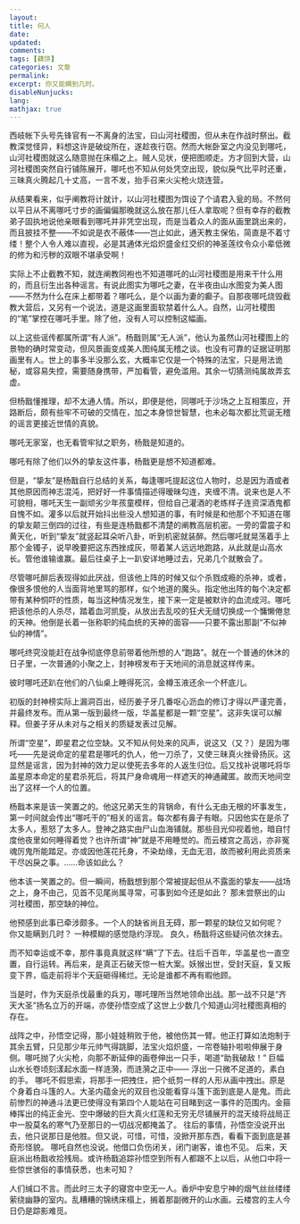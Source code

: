 ```yaml
---
layout: 
title: 何人
date: 
updated:
comments: 
tags: [藕饼]
categories: 文章
permalink: 
excerpt: 你又能瞒到几时。
disableNunjucks: 
lang: 
mathjax: true
---
```



西岐帐下头号先锋官有一不离身的法宝，曰山河社稷图，但从未在作战时祭出。截教深觉怪异，料想这许是破绽所在，遂趁夜行窃。然而大帐卧室之内没见到哪吒，山河社稷图就这么随意抛在床榻之上。贼人见状，便把图顺走。方才回到大营，山河社稷图突然自行铺陈展开，哪吒也不知从何处凭空出现，貌似戾气比平时还重，三昧真火腾起几十丈高，一言不发，抬手召来火尖枪火烧连营。

从结果看来，似乎阐教将计就计，以山河社稷图为饵设了个请君入瓮的局。不然何以平日从不离哪吒寸步的画偏偏那晚就这么放在那儿任人拿取呢？但有幸存的截教弟子固执地说他亲眼看到哪吒并非凭空出现，而是当着众人的面从画里跳出来的，而且披挂不整——不如说是衣不蔽体——岂止如此，通天教主保佑，简直是不着寸缕！整个人令人难以直视，必是其通体光焰炽盛金红交织的神圣莲纹令众小辈低微的修为和污秽的双眼不堪承受啊！

实际上不止截教不知，就连阐教同袍也不知道哪吒的山河社稷图是用来干什么用的，而且衍生出各种谣言。有说此图实为哪吒之妻，在半夜由山水图变为美人图——不然为什么在床上都带着？哪吒么，是个以画为妻的癫子。自那夜哪吒烧毁截教大营后，又另有一个说法，道是这画里面软禁着什么人。自然，山河社稷图的“笔”掌控在哪吒手里。除了他，没有人可以控制这幅画。

以上这些谣传都属所谓“有人派”。杨戬则属“无人派”，他认为虽然山河社稷图上的景物的确时常变动，但风景画变成美人图纯属无稽之谈。也没有可靠的证据证明那画里有人。世上的事多半没那么玄，大概率它仅是一个特殊的法宝，只是用法诡秘，或容易失控，需要随身携带，严加看管，避免滥用。其余一切猜测纯属故弄玄虚。

但杨戬懂推理，却不太通人情。所以，即便是他，同哪吒于沙场之上互相策应，开路断后，颇有些牢不可破的交情在，加之本身惊世智慧，也未必每次都比荒诞无稽的谣言更接近世情的真貌。

哪吒无家室，也无看管牢狱之职务，杨戬是知道的。

哪吒有除了他们以外的挚友这件事，杨戬更是想不知道都难。

但是，“挚友”是杨戬自行总结的关系，每逢哪吒提起这位人物时，总是因为酒或者其他原因而神志混沌，把好好一件事情描述得暧昧勾连，夹缠不清。说来也是人不可貌相，哪吒天生一副顽劣少年孩童模样，但给自己灌酒的老练样子连资深酒鬼都自愧不如。灌多以后就开始抖出些没人想知道的事，有时候是和他那个不知道在哪的挚友颠三倒四的过往，有些是连杨戬都不清楚的阐教高层机密。一旁的雷震子和黄天化，听到“挚友”就竖起耳朵听八卦，听到机密就装醉。然后哪吒就晃荡着手上那个金镯子，说早晚要把这东西挫成灰，带着某人远远地跑路，从此就是山高水长。管他谁输谁赢。最后往桌子上一趴安详地睡过去，兄弟几个就散会了。

尽管哪吒醉后表现得如此厌战，但该他上阵的时候又似个杀戮成瘾的杀神，或者，像很多恨他的人当面背地里骂的那样，似个地道的魔头。指定他出阵的每个决定都带有某种恫吓的性质，每当这种情况发生，接下来一定是被默许的血流成河。哪吒把该他杀的人杀尽，踏着血河凯旋，从放出去乱咬的狂犬无缝切换成一个慵懒倦怠的天神。他倒是长着一张称职的纯血统的天神的面容——只要不露出那副“不似神仙的神情”。

哪吒终究没能赶在战争彻底停息前带着他所想的人“跑路”。就在一个普通的休沐的日子里，一次普通的小聚之上，封神榜发布于天地间的消息就这样传来。

彼时哪吒还趴在他们的八仙桌上睡得死沉，金樽玉液还余一个杯底儿。

初版的封神榜实际上漏洞百出，经历姜子牙几番呕心沥血的修订才得以严谨完善，并最终发布。而从第一版到最终一版，华盖星都是一颗“空星”。这非失误可以解释。但姜子牙从未对与之相关的质疑发表过见解。

所谓“空星”，即星君之位空缺。又不知从何处来的风声，说这又（又？）是因为哪吒——先是说命定的星君是哪吒的仇人，他一刀杀了，又使三昧真火挫骨扬灰。这显然是谣言，因为封神的效力足以使死去多年的人返生归位。后又找补说哪吒将华盖星原本命定的星君杀死后，将其尸身命魂用一样遮天的神通藏匿。故而天地间空出了这样一个人的位置。

杨戬本来是该一笑置之的。他这兄弟天生的背锅命，有什么无由无根的坏事发生，第一时间就会传出“哪吒干的”相关的谣言。每次都有鼻子有眼。只因他实在是杀了太多人，惹怒了太多人。登神之路实由尸山血海铺就。那些目光仰视着他，暗自忖度他夜里如何睡得着觉？也许所谓“神”就是不用睡觉的。而云楼宫之高远，亦非冤魂厉鬼所能踏足。亦或因他莲花托身，不染劫缘，无血无泪，故而被利用此资质来干尽凶戾之事。……命该如此么？

他本该一笑置之的。但一瞬间，杨戬想到那个常被提起但从不露面的挚友——战场之上，身不由己，见首不见尾尚属寻常，可事到如今还是如此？
那未尝祭出的山河社稷图，那空缺的神位。

他预感到此事已牵涉颇多。一个人的缺省尚且无碍，那一颗星的缺位又如何呢？
你又能瞒到几时？
一种模糊的感觉隐约浮现。
良久，杨戬将这些疑问依次抹去。

而不知幸运或不幸，那件事竟真就这样“瞒”了下去。往后千百年，华盖星也一直空置，自行运转。再后来，是真正石破天惊一桩大案。妖猴出世，受封天庭，复又叛变下界，临走前将半个天庭砸得稀烂。无论是谁都不再有暇他顾。

当是时，作为天庭杀伐最重的兵刃，哪吒理所当然地领命出战。那一战不只是“齐天大圣”扬名立万的开端，亦使孙悟空成了这世上少数几个知道山河社稷图真相的存在。

战阵之中，孙悟空记得，那小娃娃稍败于他，被他伤其一臂。他正打算如法炮制于其余五臂，只见那少年元帅气得跳脚，法宝火焰炽盛，一帘卷轴扑啦啦伸展于身侧。哪吒抛了火尖枪，向那不断延伸的画卷伸出一只手，喝道“助我破敌！”
巨幅山水长卷顷刻漾起水面一样涟漪，而涟漪之正中——
浮出一只微不足道的，素白的手。
哪吒不假思索，将那手一把拽住，把个纸剪一样的人形从画中拽出。原是个身着白斗篷的人。大圣内蕴金光的双目也没能看穿斗篷下面到底是人是鬼。而此前惨烈的神通斗法更已使得没有第四个人能站在可目睹到这一事件的范围内。金箍棒挥出的纯正金光、空中爆破的巨大真火红莲和无穷无尽铺展开的混天绫将战局正中一股莫名的寒气乃至那日的一切战况都掩盖了。
往后的事情，孙悟空没说开出去，他只说那日是他胜。但又说，可惜，可惜，没掀开那东西，看看下面到底是甚奇形怪貌。
哪吒自然也没说。他借口负伤闭关，闭门谢客，谁也不见。
后来，天庭派出杨戬收拾残局。或许杨戬追踪孙悟空到所有人都跟不上以后，从他口中将一些惊世骇俗的事情获悉，也未可知？

人们缄口不言。而此时三太子的寝宫中空无一人。香炉中安息宁神的烟气丝丝缕缕萦绕幽静的室内。乱糟糟的锦绣床榻上，搁着那副微开的山水画。云楼宫的主人今日仍是踪影难觅。